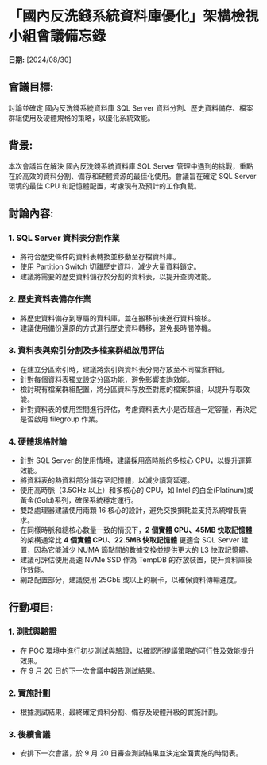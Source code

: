 # 「國內反洗錢系統資料庫優化」架構檢視小組會議備忘錄

**日期:** [2024/08/30]

## 會議目標:
討論並確定 國內反洗錢系統資料庫 SQL Server 資料分割、歷史資料備存、檔案群組使用及硬體規格的策略，以優化系統效能。

## 背景:
本次會議旨在解決 國內反洗錢系統資料庫 SQL Server 管理中遇到的挑戰，重點在於高效的資料分割、備存和硬體資源的最佳化使用。會議旨在確定 SQL Server 環境的最佳 CPU 和記憶體配置，考慮現有及預計的工作負載。

## 討論內容:

### 1. SQL Server 資料表分割作業
- 將符合歷史條件的資料表轉換並移動至存檔資料庫。
- 使用 Partition Switch 切離歷史資料，減少大量資料鎖定。
- 建議將需要的歷史資料儲存於分割的資料表，以提升查詢效能。

### 2. 歷史資料表備存作業
- 將歷史資料備存到專屬的資料庫，並在搬移前後進行資料檢核。
- 建議使用備份還原的方式進行歷史資料轉移，避免長時間停機。

### 3. 資料表與索引分割及多檔案群組啟用評估
- 在建立分區索引時，建議將索引與資料表分開存放至不同檔案群組。
- 針對每個資料表獨立設定分區功能，避免影響查詢效能。
- 檢討現有檔案群組配置，將分區資料存放至對應的檔案群組，以提升存取效能。
- 針對資料表的使用空間進行評估，考慮資料表大小是否超過一定容量，再決定是否啟用 filegroup 作業。

### 4. 硬體規格討論
- 針對 SQL Server 的使用情境，建議採用高時脈的多核心 CPU，以提升運算效能。
- 將資料表的熱資料部分儲存至記憶體，以減少讀寫延遲。
- 使用高時脈（3.5GHz 以上）和多核心的 CPU，如 Intel 的白金(Platinum)或黃金(Gold)系列，確保系統穩定運行。
- 雙路處理器建議使用兩顆 16 核心的設計，避免交換損耗並支持系統增長需求。
- 在同樣時脈和總核心數量一致的情況下，**2 個實體 CPU、45MB 快取記憶體** 的架構通常比 **4 個實體 CPU、22.5MB 快取記憶體** 更適合 SQL Server 建置，因為它能減少 NUMA 節點間的數據交換並提供更大的 L3 快取記憶體。
- 建議可評估使用高速 NVMe SSD 作為 TempDB 的存放裝置，提升資料庫操作效能。
- 網路配置部分，建議使用 25GbE 或以上的網卡，以確保資料傳輸速度。

## 行動項目:

### 1. 測試與驗證
- 在 POC 環境中進行初步測試與驗證，以確認所提議策略的可行性及效能提升效果。
- 在 9 月 20 日的下一次會議中報告測試結果。

### 2. 實施計劃
- 根據測試結果，最終確定資料分割、備存及硬體升級的實施計劃。

### 3. 後續會議
- 安排下一次會議，於 9 月 20 日審查測試結果並決定全面實施的時間表。
